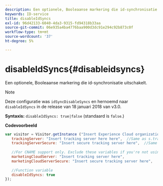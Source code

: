 ```yaml
---
description: Een optionele, Booleaanse markering die id-synchronisatie uitschakelt.
keywords: ID-service
title: disableIdSyncs
exl-id: 96d42133-6040-4da3-9315-fd94318b33aa
source-git-commit: 06e935a4ba4776baa900d3dc91e294c92b873c0f
workflow-type: tm+mt
source-wordcount: '37'
ht-degree: 5%

---
```


# disableIdSyncs{#disableidsyncs}

Een optionele, Booleaanse markering die id-synchronisatie uitschakelt.

>[!NOTE]
>
>Deze configuratie was `idSyncDisableSyncs` en hernoemd naar `disableIdSyncs` in de release van 18 januari 2018 van v3.0.

**Syntaxis:** `disableIdSyncs: true|false` (standaard is `false`.)

**Codevoorbeeld**

```js
var visitor = Visitor.getInstance ("Insert Experience Cloud organization ID here",{ 
   trackingServer: "Insert tracking server here here",  //Same as s.trackingServer 
   trackingServerSecure: "Insert secure tracking server here",  //Same as s.trackingServerSecure 
 
   //For CNAME support only. Exclude these variables if you're not using CNAME 
   marketingCloudServer: "Insert tracking server here", 
   marketingCloudServerSecure: "Insert secure tracking server here", 
 
   //Function variable 
   disableIdSyncs: true 
});
```
